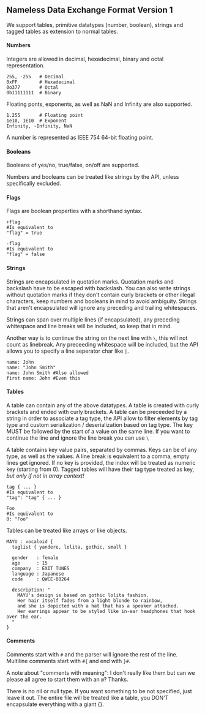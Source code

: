 Nameless Data Exchange Format Version 1
---------------------------------------

We support tables, primitive datatypes (number, boolean), strings and tagged tables as extension to normal tables.

#### Numbers
Integers are allowed in decimal, hexadecimal, binary and octal representation.
```
255, -255   # Decimal
0xFF        # Hexadecimal
0o377       # Octal
0b11111111  # Binary
```
Floating ponts, exponents, as well as NaN and Infinity are also supported.
```
1.255       # Floating point
1e10, 1E10  # Exponent
Infinity, -Infinity, NaN
```
A number is represented as IEEE 754 64-bit floating point.

#### Booleans
Booleans of yes/no, true/false, on/off are supported.

Numbers and booleans can be treated like strings by the API, unless specifically excluded.

#### Flags
Flags are boolean properties with a shorthand syntax.

```
+flag
#Is equivalent to
"flag" = true

-flag
#Is equivalent to
"flag" = false
```

#### Strings
Strings are encapsulated in quotation marks. Quotation marks and backslash have to be escaped with backslash.
You can also write strings without quotation marks if they don't contain curly brackets or other illegal characters, keep numbers and booleans in mind to avoid ambiguity. Strings that aren't encapsulated will ignore any preceding and trailing whitespaces.

Strings can span over multiple lines (if encapsulated), any preceding whitespace and line breaks will be included, so keep that in mind.

Another way is to continue the string on the next line with `\`, this will not count as linebreak. Any preceeding whitespace will be included, but the API allows you to specify a line seperator char like `|`.

```
name: John
name: "John Smith"
name: John Smith #Also allowed
first name: John #Even this
```

#### Tables
A table can contain any of the above datatypes.
A table is created with curly brackets and ended with curly brackets.
A table can be preceeded by a string in order to associate a tag type, the API allow to filter elements by tag type and custom serialization / deserialization based on tag type.
The key MUST be followed by the start of a value on the same line. If you want to continue the line and ignore the line break
you can use `\`

A table contains key value pairs, separated by commas. Keys can be of any type, as well as the values.
A line break is equivalent to a comma, empty lines get ignored.
If no key is provided, the index will be treated as numeric key (starting from 0).
Tagged tables will have their tag type treated as key, *but only if not in array context!*

```
tag { ... }
#Is equivalent to
"tag": "tag" { ... }

Foo
#Is equivalent to
0: "Foo"
```


Tables can be treated like arrays or like objects.

```
MAYU : vocaloid {
  taglist { yandere, lolita, gothic, small }
  
  gender   : female
  age      : 15
  company  : EXIT TUNES
  language : Japanese
  code     : QWCE-00264
  
  description: "
    MAYU's design is based on gothic lolita fashion. 
    Her hair itself fades from a light blonde to rainbow, 
    and she is depicted with a hat that has a speaker attached.
    Her earrings appear to be styled like in-ear headphones that hook over the ear.
  "
}
```

#### Comments
Comments start with `#` and the parser will ignore the rest of the line.
Multiline comments start with `#{` and end with `}#`.

A note about "comments with meaning": I don't really like them but can we please all agree to start them with an `@`? Thanks.

There is no nil or null type. If you want something to be not specified, just leave it out.
The entire file will be treated like a table, you DON'T encapsulate everything with a giant {}.
